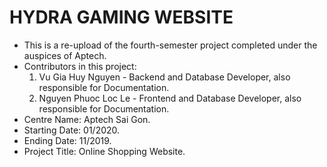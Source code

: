 # HYDRA GAMING WEBSITE    
- This is a  re-upload of the fourth-semester project completed under the auspices of Aptech.    
- Contributors in this project:
  1. Vu Gia Huy Nguyen - Backend and Database Developer, also responsible for Documentation.    
  2. Nguyen Phuoc Loc Le - Frontend and Database Developer, also responsible for Documentation.    
- Centre Name: Aptech Sai Gon.    
- Starting Date: 01/2020.    
- Ending Date: 11/2019.    
- Project Title: Online Shopping Website.    
